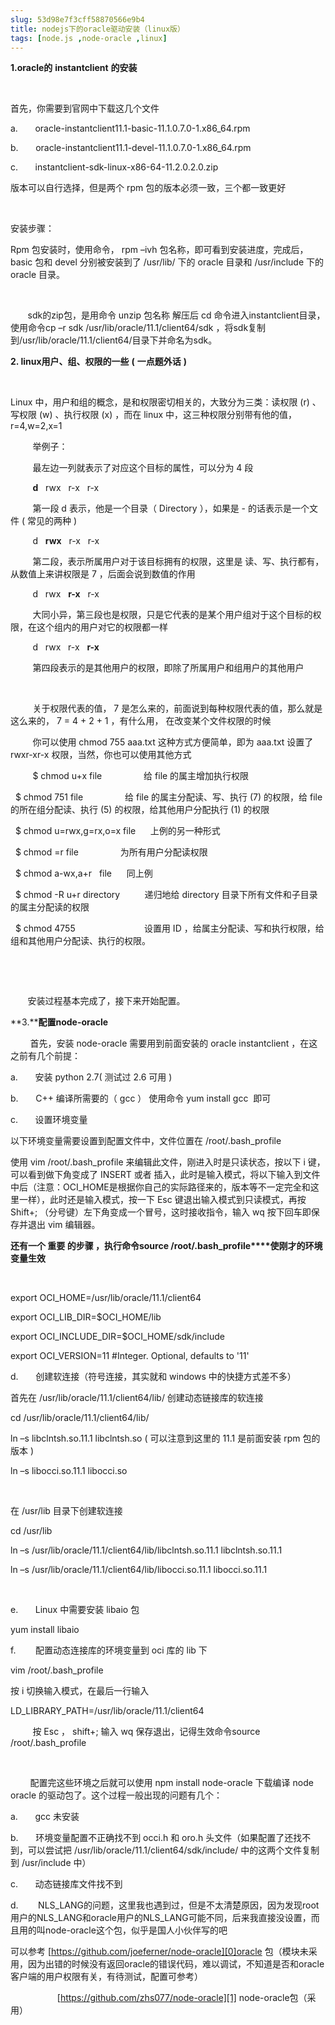 ```yaml
---
slug: 53d98e7f3cff58870566e9b4
title: nodejs下的oracle驱动安装（linux版）
tags: [node.js ,node-oracle ,linux]
---
```


**1.oracle的** **instantclient** **的安装**

 &nbsp;&nbsp;&nbsp;&nbsp;&nbsp;&nbsp;&nbsp;&nbsp;

首先，你需要到官网中下载这几个文件

 a.&nbsp;&nbsp;&nbsp;&nbsp;&nbsp;&nbsp; oracle-instantclient11.1-basic-11.1.0.7.0-1.x86_64.rpm

 b.&nbsp;&nbsp;&nbsp;&nbsp;&nbsp;&nbsp; oracle-instantclient11.1-devel-11.1.0.7.0-1.x86_64.rpm

 c.&nbsp;&nbsp;&nbsp;&nbsp;&nbsp;&nbsp; instantclient-sdk-linux-x86-64-11.2.0.2.0.zip

版本可以自行选择，但是两个 rpm 包的版本必须一致，三个都一致更好

 &nbsp;

安装步骤：

 Rpm 包安装时，使用命令， rpm –ivh 包名称，即可看到安装进度，完成后， basic 包和 devel 分别被安装到了 /usr/lib/ 下的 oracle 目录和 /usr/include 下的 oracle 目录。

 &nbsp;

&nbsp; &nbsp; &nbsp; &nbsp;sdk的zip包，是用命令 unzip 包名称 解压后 cd 命令进入instantclient目录，使用命令cp –r sdk /usr/lib/oracle/11.1/client64/sdk ，将sdk复制到/usr/lib/oracle/11.1/client64/目录下并命名为sdk。 

**2. linux用户、组、权限的一些** **(** **一点题外话** **)**

 &nbsp;&nbsp;&nbsp;&nbsp;&nbsp;&nbsp;&nbsp;&nbsp;

 Linux 中，用户和组的概念，是和权限密切相关的，大致分为三类：读权限 (r) 、写权限 (w) 、执行权限 (x) ，而在 linux 中，这三种权限分别带有他的值， r=4,w=2,x=1

 &nbsp;&nbsp;&nbsp;&nbsp;&nbsp;&nbsp;&nbsp;&nbsp; 举例子：

 &nbsp;&nbsp;&nbsp;&nbsp;&nbsp;&nbsp;&nbsp;&nbsp; 最左边一列就表示了对应这个目标的属性，可以分为 4 段

 &nbsp;&nbsp;&nbsp;&nbsp;&nbsp;&nbsp;&nbsp;&nbsp; **d**&nbsp;&nbsp; rwx&nbsp;&nbsp; r-x&nbsp; &nbsp;r-x 

 &nbsp;&nbsp;&nbsp;&nbsp;&nbsp;&nbsp;&nbsp;&nbsp; 第一段 d 表示，他是一个目录（ Directory ），如果是 - 的话表示是一个文件 ( 常见的两种 )

 &nbsp;&nbsp;&nbsp;&nbsp;&nbsp;&nbsp;&nbsp;&nbsp; d&nbsp;&nbsp; **rwx**&nbsp;&nbsp; r-x&nbsp;&nbsp; r-x 

 &nbsp;&nbsp;&nbsp;&nbsp;&nbsp;&nbsp;&nbsp;&nbsp; 第二段，表示所属用户对于该目标拥有的权限，这里是 读、写、执行都有，从数值上来讲权限是 7 ，后面会说到数值的作用

 &nbsp;&nbsp;&nbsp;&nbsp;&nbsp;&nbsp;&nbsp;&nbsp; d&nbsp;&nbsp; rwx&nbsp;&nbsp; **r-x**&nbsp;&nbsp; r-x 

 &nbsp;&nbsp;&nbsp;&nbsp;&nbsp;&nbsp;&nbsp;&nbsp; 大同小异，第三段也是权限，只是它代表的是某个用户组对于这个目标的权限，在这个组内的用户对它的权限都一样

 &nbsp;&nbsp;&nbsp;&nbsp;&nbsp;&nbsp;&nbsp;&nbsp; d&nbsp;&nbsp; rwx&nbsp;&nbsp; r-x&nbsp;&nbsp; **r-x**

 &nbsp;&nbsp;&nbsp;&nbsp;&nbsp;&nbsp;&nbsp;&nbsp; 第四段表示的是其他用户的权限，即除了所属用户和组用户的其他用户

 &nbsp;

 &nbsp;&nbsp;&nbsp;&nbsp;&nbsp;&nbsp;&nbsp;&nbsp; 关于权限代表的值， 7 是怎么来的，前面说到每种权限代表的值，那么就是这么来的， 7 = 4 + 2 + 1 ，有什么用， 在改变某个文件权限的时候

 &nbsp;&nbsp;&nbsp;&nbsp;&nbsp;&nbsp;&nbsp;&nbsp; 你可以使用 chmod 755 aaa.txt 这种方式方便简单，即为 aaa.txt 设置了 rwxr-xr-x 权限，当然，你也可以使用其他方式

 &nbsp;&nbsp;&nbsp;&nbsp;&nbsp;&nbsp;&nbsp;&nbsp; $ chmod u+x file&nbsp;&nbsp;&nbsp;&nbsp;&nbsp;&nbsp;&nbsp;&nbsp;&nbsp;&nbsp;&nbsp;&nbsp;&nbsp;&nbsp;&nbsp; &nbsp;给 file 的属主增加执行权限

 &nbsp; $ chmod 751 file&nbsp;&nbsp;&nbsp;&nbsp;&nbsp;&nbsp;&nbsp;&nbsp;&nbsp;&nbsp;&nbsp;&nbsp;&nbsp;&nbsp;&nbsp; &nbsp;给 file 的属主分配读、写、执行 (7) 的权限，给 file 的所在组分配读、执行 (5) 的权限，给其他用户分配执行 (1) 的权限

 &nbsp; $ chmod u=rwx,g=rx,o=x file&nbsp;&nbsp;&nbsp;&nbsp;&nbsp; 上例的另一种形式

 &nbsp; $ chmod =r file&nbsp;&nbsp;&nbsp;&nbsp;&nbsp;&nbsp;&nbsp;&nbsp;&nbsp;&nbsp;&nbsp;&nbsp;&nbsp;&nbsp;&nbsp;&nbsp; 为所有用户分配读权限

 &nbsp; $ chmod a-wx,a+r&nbsp;&nbsp; file&nbsp;&nbsp;  &nbsp;&nbsp; 同上例

 &nbsp; $ chmod -R u+r directory&nbsp;&nbsp;&nbsp;&nbsp;&nbsp;&nbsp;  &nbsp;&nbsp; 递归地给 directory 目录下所有文件和子目录的属主分配读的权限

 &nbsp; $ chmod 4755 &nbsp; &nbsp; &nbsp; &nbsp; &nbsp; &nbsp; &nbsp; &nbsp; &nbsp; &nbsp; &nbsp; &nbsp; &nbsp;&nbsp; 设置用 ID ，给属主分配读、写和执行权限，给组和其他用户分配读、执行的权限。

 &nbsp;

 &nbsp;

&nbsp; &nbsp; &nbsp; &nbsp;安装过程基本完成了，接下来开始配置。 

**3.****配置node-oracle**

 &nbsp;&nbsp;&nbsp;&nbsp;&nbsp;&nbsp;&nbsp; 首先，安装 node-oracle 需要用到前面安装的 oracle instantclient ，在这之前有几个前提：

 a.&nbsp;&nbsp;&nbsp;&nbsp;&nbsp;&nbsp; 安装 python 2.7( 测试过 2.6 可用 )

 b.&nbsp;&nbsp;&nbsp;&nbsp;&nbsp;&nbsp; C++ 编译所需要的（ gcc ） 使用命令 yum install gcc&nbsp; 即可

 c.&nbsp;&nbsp;&nbsp;&nbsp;&nbsp;&nbsp; 设置环境变量

以下环境变量需要设置到配置文件中，文件位置在 /root/.bash_profile

使用 vim /root/.bash_profile 来编辑此文件，刚进入时是只读状态，按以下 i 键，可以看到做下角变成了 INSERT 或者 插入，此时是输入模式，将以下输入到文件中后（注意：OCI_HOME是根据你自己的实际路径来的，版本等不一定完全和这里一样），此时还是输入模式，按一下 Esc 键退出输入模式到只读模式，再按 Shift+; （分号键）左下角变成一个冒号，这时接收指令，输入 wq 按下回车即保存并退出 vim 编辑器。

**还有一个 重要 的步骤 ，执行命令source /root/.bash_profile****使刚才的环境变量生效**

 &nbsp;

 export OCI_HOME=/usr/lib/oracle/11.1/client64

 export OCI_LIB_DIR=$OCI_HOME/lib

 export OCI_INCLUDE_DIR=$OCI_HOME/sdk/include

 export OCI_VERSION=11 #Integer. Optional, defaults to '11'

 d.&nbsp;&nbsp;&nbsp;&nbsp;&nbsp;&nbsp; 创建软连接（符号连接，其实就和 windows 中的快捷方式差不多）

首先在 /usr/lib/oracle/11.1/client64/lib/ 创建动态链接库的软连接

 cd /usr/lib/oracle/11.1/client64/lib/

 ln –s libclntsh.so.11.1 libclntsh.so ( 可以注意到这里的 11.1 是前面安装 rpm 包的版本 )

 ln –s libocci.so.11.1 libocci.so

 &nbsp;

在 /usr/lib 目录下创建软连接

 cd /usr/lib

 ln –s /usr/lib/oracle/11.1/client64/lib/libclntsh.so.11.1 libclntsh.so.11.1

 ln –s /usr/lib/oracle/11.1/client64/lib/libocci.so.11.1 libocci.so.11.1

 &nbsp;

 e.&nbsp;&nbsp;&nbsp;&nbsp;&nbsp;&nbsp; Linux 中需要安装 libaio 包

 yum install libaio

 f.&nbsp;&nbsp;&nbsp;&nbsp;&nbsp;&nbsp;&nbsp; 配置动态连接库的环境变量到 oci 库的 lib 下

 vim /root/.bash_profile

按 i 切换输入模式，在最后一行输入

 LD_LIBRARY_PATH=/usr/lib/oracle/11.1/client64

 &nbsp;&nbsp;&nbsp;&nbsp;&nbsp;&nbsp;&nbsp;&nbsp; 按 Esc ， shift+; 输入 wq 保存退出，记得生效命令source /root/.bash_profile

 &nbsp;

 &nbsp;&nbsp;&nbsp;&nbsp;&nbsp;&nbsp;&nbsp; 配置完这些环境之后就可以使用 npm install node-oracle 下载编译 node oracle 的驱动包了。这个过程一般出现的问题有几个：

 a.&nbsp;&nbsp;&nbsp;&nbsp;&nbsp;&nbsp; gcc 未安装

 b.&nbsp;&nbsp;&nbsp;&nbsp;&nbsp;&nbsp; 环境变量配置不正确找不到 occi.h 和 oro.h 头文件（如果配置了还找不到，可以尝试把 /usr/lib/oracle/11.1/client64/sdk/include/ 中的这两个文件复制到 /usr/include 中）

 c.&nbsp;&nbsp;&nbsp;&nbsp;&nbsp;&nbsp; 动态链接库文件找不到

d. &nbsp; &nbsp; &nbsp;&nbsp; NLS_LANG的问题，这里我也遇到过，但是不太清楚原因，因为发现root用户的NLS_LANG和oracle用户的NLS_LANG可能不同，后来我直接没设置，而且用的叫node-oracle这个包，似乎是国人小伙伴写的吧

可以参考 [https://github.com/joeferner/node-oracle][0]oracle 包（模块未采用，因为出错的时候没有返回oracle的错误代码，难以调试，不知道是否和oracle客户端的用户权限有关，有待测试，配置可参考）

&nbsp;&nbsp;&nbsp;&nbsp;&nbsp;&nbsp;&nbsp;&nbsp;&nbsp;&nbsp;&nbsp;&nbsp;&nbsp;&nbsp;&nbsp;&nbsp;&nbsp;&nbsp; [https://github.com/zhs077/node-oracle][1] node-oracle包（采用） 

[0]: https://github.com/joeferner/node-oracle
[1]: https://github.com/zhs077/node-oracle
